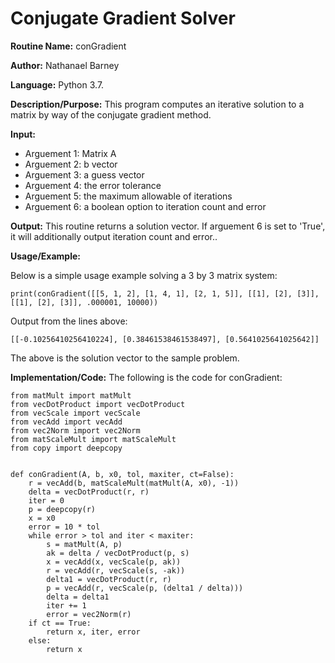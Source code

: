 # Conjugate Gradient Solver 

**Routine Name:**           conGradient

**Author:** Nathanael Barney

**Language:** Python 3.7.

**Description/Purpose:** This program computes an iterative solution to a matrix by way of the conjugate gradient method.

**Input:** 
* Arguement 1: Matrix A
* Arguement 2: b vector
* Arguement 3: a guess vector
* Arguement 4: the error tolerance
* Arguement 5: the maximum allowable of iterations
* Arguement 6: a boolean option to iteration count and error

**Output:** This routine returns a solution vector. If arguement 6 is set to 'True', it will additionally output 
iteration count and error..

**Usage/Example:**

Below is a simple usage example solving a 3 by 3 matrix system:

```
print(conGradient([[5, 1, 2], [1, 4, 1], [2, 1, 5]], [[1], [2], [3]], [[1], [2], [3]], .000001, 10000))
```

Output from the lines above:

```
[[-0.10256410256410224], [0.38461538461538497], [0.5641025641025642]]
```

The above is the solution vector to the sample problem.

**Implementation/Code:** The following is the code for conGradient:

```
from matMult import matMult
from vecDotProduct import vecDotProduct
from vecScale import vecScale
from vecAdd import vecAdd
from vec2Norm import vec2Norm
from matScaleMult import matScaleMult
from copy import deepcopy


def conGradient(A, b, x0, tol, maxiter, ct=False):
    r = vecAdd(b, matScaleMult(matMult(A, x0), -1))
    delta = vecDotProduct(r, r)
    iter = 0
    p = deepcopy(r)
    x = x0
    error = 10 * tol
    while error > tol and iter < maxiter:
        s = matMult(A, p)
        ak = delta / vecDotProduct(p, s)
        x = vecAdd(x, vecScale(p, ak))
        r = vecAdd(r, vecScale(s, -ak))
        delta1 = vecDotProduct(r, r)
        p = vecAdd(r, vecScale(p, (delta1 / delta)))
        delta = delta1
        iter += 1
        error = vec2Norm(r)
    if ct == True:
        return x, iter, error
    else:
        return x
```
